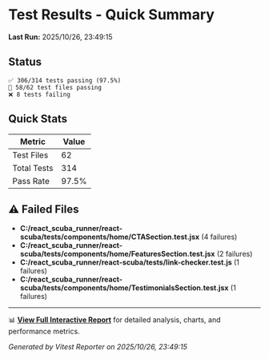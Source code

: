 # Test Results - Quick Summary

**Last Run:** 2025/10/26, 23:49:15

## Status

```text
✅ 306/314 tests passing (97.5%)
📁 58/62 test files passing
❌ 8 tests failing
```

## Quick Stats

| Metric | Value |
|--------|-------|
| Test Files | 62 |
| Total Tests | 314 |
| Pass Rate | 97.5% |

## ⚠️ Failed Files

- **C:/react_scuba_runner/react-scuba/tests/components/home/CTASection.test.jsx** (4 failures)
- **C:/react_scuba_runner/react-scuba/tests/components/home/FeaturesSection.test.jsx** (2 failures)
- **C:/react_scuba_runner/react-scuba/tests/link-checker.test.js** (1 failures)
- **C:/react_scuba_runner/react-scuba/tests/components/home/TestimonialsSection.test.jsx** (1 failures)

---

📊 **[View Full Interactive Report](./index.html)** for detailed analysis, charts, and performance metrics.

*Generated by Vitest Reporter on 2025/10/26, 23:49:15*
